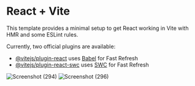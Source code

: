 # React + Vite

This template provides a minimal setup to get React working in Vite with HMR and some ESLint rules.

Currently, two official plugins are available:

- [@vitejs/plugin-react](https://github.com/vitejs/vite-plugin-react/blob/main/packages/plugin-react/README.md) uses [Babel](https://babeljs.io/) for Fast Refresh
- [@vitejs/plugin-react-swc](https://github.com/vitejs/vite-plugin-react-swc) uses [SWC](https://swc.rs/) for Fast Refresh




![Screenshot (294)](https://github.com/user-attachments/assets/aae46d2c-874f-475b-963a-6ac628f34472)
![Screenshot (296)](https://github.com/user-attachments/assets/36dd80d5-9c13-432c-b3f6-42ecf87cb5c5)
